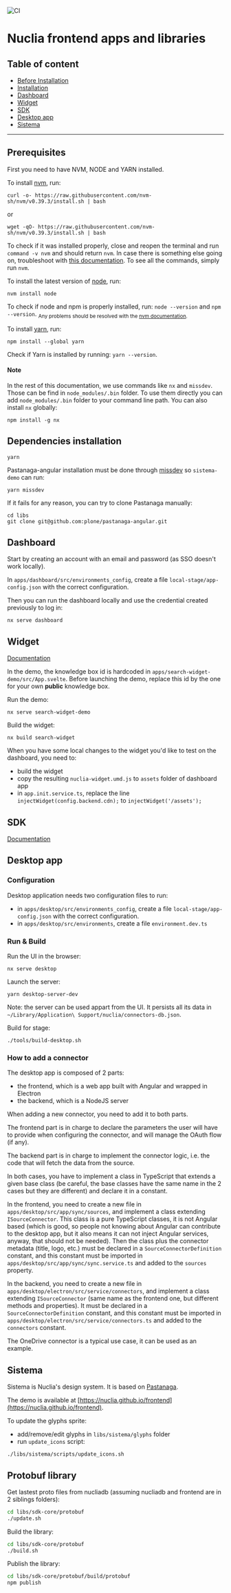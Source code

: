 ![CI](https://github.com/nuclia/frontend/actions/workflows/deploy.yml/badge.svg)

# Nuclia frontend apps and libraries

## Table of content

- [Before Installation](#before-installation)
- [Installation](#installation)
- [Dashboard](#dashboard)
- [Widget](#widget)
- [SDK](#sdk)
- [Desktop app](#desktop-app)
- [Sistema](#sistema)

---

## Prerequisites

First you need to have NVM, NODE and YARN installed.

To install [nvm](https://github.com/nvm-sh/nvm#installing-and-updating), run:

```
curl -o- https://raw.githubusercontent.com/nvm-sh/nvm/v0.39.3/install.sh | bash
```

or

```
wget -qO- https://raw.githubusercontent.com/nvm-sh/nvm/v0.39.3/install.sh | bash
```

To check if it was installed properly, close and reopen the terminal and run `command -v nvm` and should return `nvm`. In case there is something else going on, troubleshoot with [this documentation](https://github.com/nvm-sh/nvm#troubleshooting-on-macos). To see all the commands, simply run `nvm`.

To install the latest version of [node](https://nodejs.org/en), run:

```
nvm install node
```

To check if node and npm is properly installed, run: `node --version` and `npm --version`. 
<sub>Any problems should be resolved with the [nvm documentation](https://github.com/nvm-sh/nvm#readme).</sub>

To install [yarn](https://classic.yarnpkg.com/lang/en/docs/install/#mac-stable), run:

```
npm install --global yarn
```


Check if Yarn is installed by running: `yarn --version`.

#### Note

In the rest of this documentation, we use commands like `nx` and `missdev`. Those can be find in `node_modules/.bin` folder. To use them directly you can add `node_modules/.bin` folder to your command line path. 
You can also install `nx` globally:

```
npm install -g nx
```


## Dependencies installation

```
yarn
```

Pastanaga-angular installation must be done through [missdev](https://github.com/collective/mrs-developer) so `sistema-demo` can run:

```
yarn missdev
```

If it fails for any reason, you can try to clone Pastanaga manually:

```
cd libs
git clone git@github.com:plone/pastanaga-angular.git
```

## Dashboard

Start by creating an account with an email and password (as SSO doesn't work locally).

In `apps/dashboard/src/environments_config`, create a file `local-stage/app-config.json` with the correct configuration.

Then you can run the dashboard locally and use the credential created previously to log in:

```
nx serve dashboard
```

## Widget

[Documentation](https://docs.nuclia.dev/docs/widget/api)

In the demo, the knowledge box id is hardcoded in `apps/search-widget-demo/src/App.svelte`.
Before launching the demo, replace this id by the one for your own **public** knowledge box.

Run the demo:

```
nx serve search-widget-demo
```

Build the widget:

```
nx build search-widget
```

When you have some local changes to the widget you'd like to test on the dashboard, you need to:

- build the widget
- copy the resulting `nuclia-widget.umd.js` to `assets` folder of dashboard app
- in `app.init.service.ts`, replace the line `injectWidget(config.backend.cdn);` to `injectWidget('/assets');`

## SDK

[Documentation](https://docs.nuclia.dev/docs/sdk)

## Desktop app

### Configuration

Desktop application needs two configuration files to run:
 - in `apps/desktop/src/environments_config`, create a file `local-stage/app-config.json` with the correct configuration.
 - in `apps/desktop/src/environments`, create a file `environment.dev.ts`

### Run & Build

Run the UI in the browser:

```
nx serve desktop
```

Launch the server:

```
yarn desktop-server-dev
```

Note: the server can be used appart from the UI. It persists all its data in `~/Library/Application\ Support/nuclia/connectors-db.json`.

Build for stage:

```
./tools/build-desktop.sh
```

### How to add a connector

The desktop app is composed of 2 parts:

- the frontend, which is a web app built with Angular and wrapped in Electron
- the backend, which is a NodeJS server

When adding a new connector, you need to add it to both parts.

The frontend part is in charge to declare the parameters the user will have to provide when configuring the connector, and will manage the OAuth flow (if any).

The backend part is in charge to implement the connector logic, i.e. the code that will fetch the data from the source.

In both cases, you have to implement a class in TypeScript that extends a given base class (be careful, the base classes have the same name in the 2 cases but they are different) and declare it in a constant.

In the frontend, you need to create a new file in `apps/desktop/src/app/sync/sources`, and implement a class extending `ISourceConnector`.
This class is a pure TypeScript classes, it is not Angular based (which is good, so people not knowing about Angular can contribute to the desktop app, but it also means it can not inject Angular services, anyway, that should not be needed).
Then the class plus the connector metadata (title, logo, etc.) must be declared in a `SourceConnectorDefinition` constant, and this constant must be imported in `apps/desktop/src/app/sync/sync.service.ts` and added to the `sources` property.

In the backend, you need to create a new file in `apps/desktop/electron/src/service/connectors`, and implement a class extending `ISourceConnector` (same name as the frontend one, but different methods and properties). It must be declared in a `SourceConnectorDefinition` constant, and this constant must be imported in `apps/desktop/electron/src/service/connectors.ts` and added to the `connectors` constant.

The OneDrive connector is a typical use case, it can be used as an example.

## Sistema

Sistema is Nuclia's design system. It is based on [Pastanaga](https://github.com/plone/pastanaga-angular).

The demo is available at [https://nuclia.github.io/frontend](https://nuclia.github.io/frontend).

To update the glyphs sprite:

- add/remove/edit glyphs in `libs/sistema/glyphs` folder
- run `update_icons` script:

```shell
./libs/sistema/scripts/update_icons.sh
```

## Protobuf library

Get lastest proto files from nucliadb (assuming nucliadb and frontend are in 2 siblings folders):

```sh
cd libs/sdk-core/protobuf
./update.sh
```

Build the library:

```sh
cd libs/sdk-core/protobuf
./build.sh
```

Publish the library:

```sh
cd libs/sdk-core/protobuf/build/protobuf
npm publish
```
